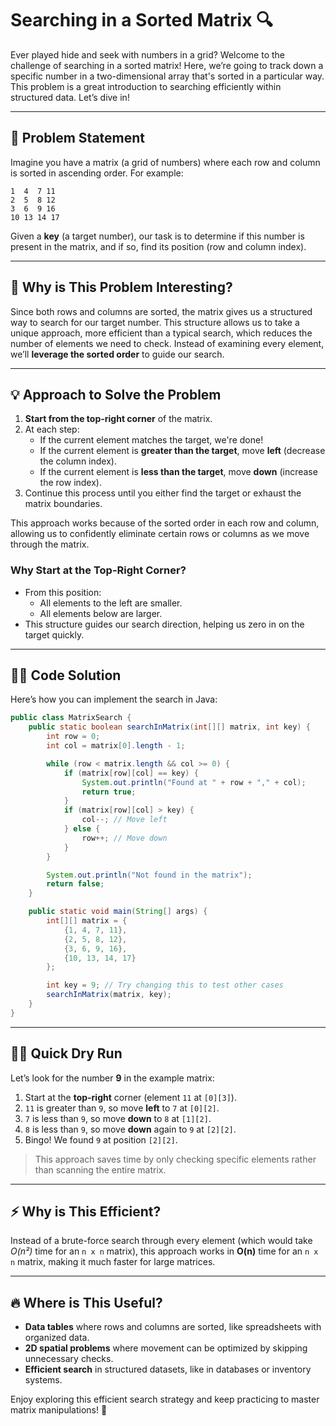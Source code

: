 
# Searching in a Sorted Matrix 🔍

Ever played hide and seek with numbers in a grid? Welcome to the challenge of searching in a sorted matrix! Here, we’re going to track down a specific number in a two-dimensional array that's sorted in a particular way. This problem is a great introduction to searching efficiently within structured data. Let’s dive in!

---

## 📌 Problem Statement

Imagine you have a matrix (a grid of numbers) where each row and column is sorted in ascending order. For example:

```plaintext
1  4  7 11
2  5  8 12
3  6  9 16
10 13 14 17
```

Given a **key** (a target number), our task is to determine if this number is present in the matrix, and if so, find its position (row and column index).

---

## 🔑 Why is This Problem Interesting?

Since both rows and columns are sorted, the matrix gives us a structured way to search for our target number. This structure allows us to take a unique approach, more efficient than a typical search, which reduces the number of elements we need to check. Instead of examining every element, we’ll **leverage the sorted order** to guide our search.

---

## 💡 Approach to Solve the Problem

1. **Start from the top-right corner** of the matrix.
2. At each step:
   - If the current element matches the target, we're done!
   - If the current element is **greater than the target**, move **left** (decrease the column index).
   - If the current element is **less than the target**, move **down** (increase the row index).
3. Continue this process until you either find the target or exhaust the matrix boundaries.

This approach works because of the sorted order in each row and column, allowing us to confidently eliminate certain rows or columns as we move through the matrix.

### Why Start at the Top-Right Corner?

- From this position:
  - All elements to the left are smaller.
  - All elements below are larger.
- This structure guides our search direction, helping us zero in on the target quickly.

---

## 🧑‍💻 Code Solution

Here’s how you can implement the search in Java:

```java
public class MatrixSearch {
    public static boolean searchInMatrix(int[][] matrix, int key) {
        int row = 0;
        int col = matrix[0].length - 1;

        while (row < matrix.length && col >= 0) {
            if (matrix[row][col] == key) {
                System.out.println("Found at " + row + "," + col);
                return true;
            }
            if (matrix[row][col] > key) {
                col--; // Move left
            } else {
                row++; // Move down
            }
        }

        System.out.println("Not found in the matrix");
        return false;
    }

    public static void main(String[] args) {
        int[][] matrix = {
            {1, 4, 7, 11},
            {2, 5, 8, 12},
            {3, 6, 9, 16},
            {10, 13, 14, 17}
        };

        int key = 9; // Try changing this to test other cases
        searchInMatrix(matrix, key);
    }
}
```

---

## 🏃‍♂️ Quick Dry Run

Let’s look for the number **9** in the example matrix:

1. Start at the **top-right** corner (element `11` at `[0][3]`).
2. `11` is greater than `9`, so move **left** to `7` at `[0][2]`.
3. `7` is less than `9`, so move **down** to `8` at `[1][2]`.
4. `8` is less than `9`, so move **down** again to `9` at `[2][2]`.
5. Bingo! We found `9` at position `[2][2]`.

> This approach saves time by only checking specific elements rather than scanning the entire matrix.

---

## ⚡ Why is This Efficient?

Instead of a brute-force search through every element (which would take *O(n²)* time for an `n x n` matrix), this approach works in **O(n)** time for an `n x n` matrix, making it much faster for large matrices.

---

## 🔥 Where is This Useful?

- **Data tables** where rows and columns are sorted, like spreadsheets with organized data.
- **2D spatial problems** where movement can be optimized by skipping unnecessary checks.
- **Efficient search** in structured datasets, like in databases or inventory systems.

Enjoy exploring this efficient search strategy and keep practicing to master matrix manipulations! 🎉